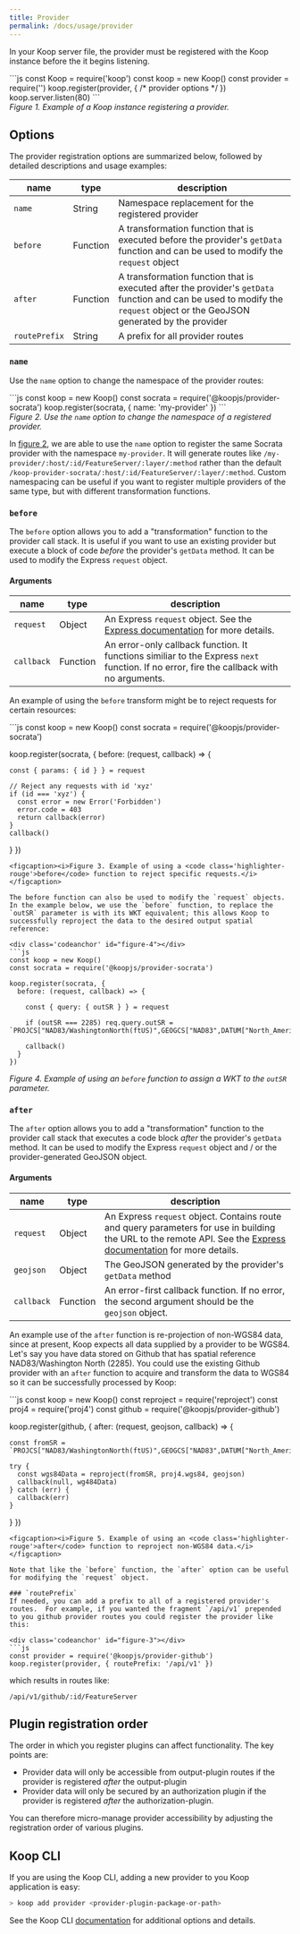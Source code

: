 ```yaml
---
title: Provider
permalink: /docs/usage/provider
---
```


In your Koop server file, the provider must be registered with the Koop instance before the it begins listening.

<div class='codeanchor' id="figure-1"></div>
```js
const Koop = require('koop')
const koop = new Koop()
const provider = require('<provider-npm-package or local-path>')
koop.register(provider, { /* provider options */ })
koop.server.listen(80)
```
<figcaption><i>Figure 1. Example of a Koop instance registering a provider.</i></figcaption>

## Options

The provider registration options are summarized below, followed by detailed descriptions and usage examples:

| name | type | description |
| - | - | - |
|`name`| String | Namespace replacement for the registered provider |
|`before`| Function| A transformation function that is executed before the provider's `getData` function and can be used to modify the `request` object |
|`after`| Function| A transformation function that is executed after the provider's `getData` function and can be used to modify the `request` object or the GeoJSON generated by the provider |
|`routePrefix`| String | A prefix for all provider routes |

### `name`
Use the `name` option to change the namespace of the provider routes:

<div class='codeanchor' id="figure-2"></div>
```js
const koop = new Koop()
const socrata = require('@koopjs/provider-socrata')
koop.register(socrata, { name: 'my-provider' })
```
<figcaption><i>Figure 2. Use the <code class='highlighter-rouge'>name</code> option to change the namespace of a registered provider.</i></figcaption>

In [figure 2](#figure-2), we are able to use the `name` option to register the same Socrata provider with the namespace `my-provider`. It will generate routes like `/my-provider/:host/:id/FeatureServer/:layer/:method` rather than the default `/koop-provider-socrata/:host/:id/FeatureServer/:layer/:method`. Custom namespacing can be useful if you want to register multiple providers of the same type, but with different transformation functions.

### `before`
The `before` option allows you to add a "transformation" function to the provider call stack. It is useful if you want to use an existing provider but execute a block of code _before_ the provider's `getData` method. It can be used to modify the Express `request` object.

#### Arguments  

| name | type | description |
| - | - | - |
|`request`| Object | An Express `request` object. See the [Express documentation](https://expressjs.com/en/4x/api.html#req) for more details. |
|`callback`| Function| An error-only callback function. It functions similiar to the Express `next` function. If no error, fire the callback with no arguments. |

An example of using the `before` transform might be to reject requests for certain resources:

<div class='codeanchor' id="figure-3"></div>
```js
const koop = new Koop()
const socrata = require('@koopjs/provider-socrata')

koop.register(socrata, {
  before: (request, callback) => {
    
    const { params: { id } } = request

    // Reject any requests with id 'xyz'
    if (id === 'xyz') {
      const error = new Error('Forbidden')
      error.code = 403
      return callback(error)
    }
    callback()
  }
})
```
<figcaption><i>Figure 3. Example of using a <code class='highlighter-rouge'>before</code> function to reject specific requests.</i></figcaption>

The before function can also be used to modify the `request` objects. In the example below, we use the `before` function, to replace the `outSR` parameter is with its WKT equivalent; this allows Koop to successfully reproject the data to the desired output spatial reference:

<div class='codeanchor' id="figure-4"></div>
```js
const koop = new Koop()
const socrata = require('@koopjs/provider-socrata')

koop.register(socrata, {
  before: (request, callback) => {

    const { query: { outSR } } = request

    if (outSR === 2285) req.query.outSR = `PROJCS["NAD83/WashingtonNorth(ftUS)",GEOGCS["NAD83",DATUM["North_American_Datum_1983",SPHEROID["GRS1980",6378137,298.257222101,AUTHORITY["EPSG","7019"]],TOWGS84[0,0,0,0,0,0,0],AUTHORITY["EPSG","6269"]],PRIMEM["Greenwich",0,AUTHORITY["EPSG","8901"]],UNIT["degree",0.0174532925199433,AUTHORITY["EPSG","9122"]],AUTHORITY["EPSG","4269"]],PROJECTION["Lambert_Conformal_Conic_2SP"],PARAMETER["standard_parallel_1",48.73333333333333],PARAMETER["standard_parallel_2",47.5],PARAMETER["latitude_of_origin",47],PARAMETER["central_meridian",-120.8333333333333],PARAMETER["false_easting",1640416.667],PARAMETER["false_northing",0],UNIT["USsurveyfoot",0.3048006096012192,AUTHORITY["EPSG","9003"]],AXIS["X",EAST],AXIS["Y",NORTH],AUTHORITY["EPSG","2285"]]`

    callback()
  }
})
```
<figcaption><i>Figure 4. Example of using an <code class='highlighter-rouge'>before</code> function to assign a WKT to the <code class='highlighter-rouge'>outSR</code> parameter.</i></figcaption>

### `after`
The `after` option allows you to add a "transformation" function to the provider call stack that executes a code block _after_ the provider's `getData` method. It can be used to modify the Express `request` object and / or the provider-generated GeoJSON object.

#### Arguments  

| name | type | description |
| - | - | - |
|`request`| Object | An Express `request` object. Contains route and query parameters for use in building the URL to the remote API. See the [Express documentation](https://expressjs.com/en/4x/api.html#req) for more details. |
|`geojson`| Object | The GeoJSON generated by the provider's `getData` method |
|`callback`| Function| An error-first callback function. If no error, the second argument should be the `geojson` object. |

An example use of the `after` function is re-projection of non-WGS84 data, since at present, Koop expects all data supplied by a provider to be WGS84.  Let's say you have data stored on Github that has spatial reference NAD83/Washington North (2285).  You could use the existing Github provider with an `after` function to acquire and transform the data to WGS84 so it can be successfully processed by Koop:

<div class='codeanchor' id="figure-5"></div>
```js
const koop = new Koop()
const reproject = require('reproject')
const proj4 = require('proj4')
const github = require('@koopjs/provider-github')

koop.register(github, {
  after: (request, geojson, callback) => {

    const fromSR = `PROJCS["NAD83/WashingtonNorth(ftUS)",GEOGCS["NAD83",DATUM["North_American_Datum_1983",SPHEROID["GRS1980",6378137,298.257222101,AUTHORITY["EPSG","7019"]],TOWGS84[0,0,0,0,0,0,0],AUTHORITY["EPSG","6269"]],PRIMEM["Greenwich",0,AUTHORITY["EPSG","8901"]],UNIT["degree",0.0174532925199433,AUTHORITY["EPSG","9122"]],AUTHORITY["EPSG","4269"]],PROJECTION["Lambert_Conformal_Conic_2SP"],PARAMETER["standard_parallel_1",48.73333333333333],PARAMETER["standard_parallel_2",47.5],PARAMETER["latitude_of_origin",47],PARAMETER["central_meridian",-120.8333333333333],PARAMETER["false_easting",1640416.667],PARAMETER["false_northing",0],UNIT["USsurveyfoot",0.3048006096012192,AUTHORITY["EPSG","9003"]],AXIS["X",EAST],AXIS["Y",NORTH],AUTHORITY["EPSG","2285"]]`

    try {
      const wgs84Data = reproject(fromSR, proj4.wgs84, geojson)
      callback(null, wg484Data)
    } catch (err) {
      callback(err)
    }
  }
})
```
<figcaption><i>Figure 5. Example of using an <code class='highlighter-rouge'>after</code> function to reproject non-WGS84 data.</i></figcaption>

Note that like the `before` function, the `after` option can be useful for modifying the `request` object.

### `routePrefix`
If needed, you can add a prefix to all of a registered provider's routes.  For example, if you wanted the fragment `/api/v1` prepended to you github provider routes you could register the provider like this:

<div class='codeanchor' id="figure-3"></div>
```js
const provider = require('@koopjs/provider-github')
koop.register(provider, { routePrefix: '/api/v1' })
```

which results in routes like:

`/api/v1/github/:id/FeatureServer`

## Plugin registration order
The order in which you register plugins can affect functionality.  The key points are:  
* Provider data will only be accessible from output-plugin routes if the provider is registered _after_ the output-plugin
* Provider data will only be secured by an authorization plugin if the provider is registered _after_ the authorization-plugin.

You can therefore micro-manage provider accessibility by adjusting the registration order of various plugins.

## Koop CLI

If you are using the Koop CLI, adding a new provider to you Koop application is easy:

```bash
> koop add provider <provider-plugin-package-or-path>
```

See the Koop CLI [documentation](https://github.com/koopjs/koop-cli#add) for additional options and details.
